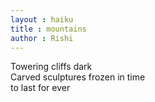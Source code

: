 ```yaml
---
layout : haiku
title : mountains
author : Rishi
---
```


Towering cliffs dark<br>
Carved sculptures frozen in time<br>
to last for ever<br>
